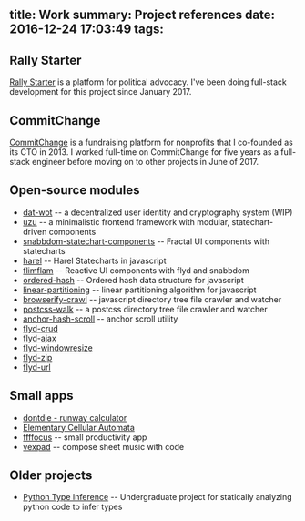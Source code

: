 title: Work
summary: Project references
date: 2016-12-24 17:03:49
tags:
---

## Rally Starter

[Rally Starter](https://rallystarter.com) is a platform for political advocacy. I've been doing full-stack development for this project since January 2017.

## CommitChange

[CommitChange](https://commitchange.com) is a fundraising platform for nonprofits that I co-founded as its CTO in 2013. I worked full-time on CommitChange for five years as a full-stack engineer before moving on to other projects in June of 2017.

## Open-source modules

* [dat-wot](https://github.com/jayrbolton/dat-wot) -- a decentralized user identity and cryptography system (WIP)
* [uzu](github.com/uzujs/uzu) -- a minimalistic frontend framework with modular, statechart-driven components
* [snabbdom-statechart-components](https://github.com/jayrbolton/snabbdom-statechart-components) -- Fractal UI components with statecharts
* [harel](https://github.com/jayrbolton/harel) -- Harel Statecharts in javascript
* [flimflam](https://github.com/flimflamjs/flimflam) -- Reactive UI components with flyd and snabbdom
* [ordered-hash](https://github.com/jayrbolton/ordered-hash) -- Ordered hash data structure for javascript
* [linear-partitioning](https://github.com/jayrbolton/linear-partitioning) -- linear partitioning algorithm for javascript
* [browserify-crawl](https://github.com/jayrbolton/browserify-crawl) -- javascript directory tree file crawler and watcher
* [postcss-walk](https://github.com/jayrbolton/postcss-walk) -- a postcss directory tree file crawler and watcher
* [anchor-hash-scroll](https://github.com/jayrbolton/anchor-hash-scroll) -- anchor scroll utility
* [flyd-crud](https://github.com/jayrbolton/flyd-crud)
* [flyd-ajax](https://github.com/jayrbolton/flyd-ajax)
* [flyd-windowresize](https://github.com/jayrbolton/flyd-windowresize)
* [flyd-zip](https://github.com/jayrbolton/flyd-zip)
* [flyd-url](https://github.com/jayrbolton/flyd-url)

## Small apps

* [dontdie - runway calculator](http://www.jayrbolton.com/dontdie)
* [Elementary Cellular Automata](http://www.jayrbolton.com/elementary_cellular_automata/)
* [ffffocus](http://www.jayrbolton.com/ffffocus) -- small productivity app
* [vexpad](http://www.jayrbolton.com/code-compose/) -- compose sheet music with code

## Older projects

* [Python Type Inference](https://github.com/jayrbolton/python-type-inferencer) -- Undergraduate project for statically analyzing python code to infer types

